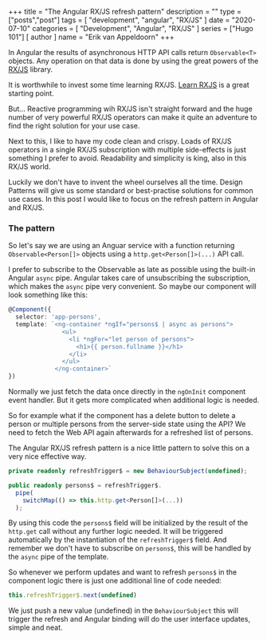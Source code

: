 +++
title = "The Angular RX/JS refresh pattern"
description = ""
type = ["posts","post"]
tags = [
    "development",
    "angular",
    "RX/JS"
]
date = "2020-07-10"
categories = [
    "Development",
    "Angular",
    "RX/JS"
]
series = ["Hugo 101"]
[ author ]
  name = "Erik van Appeldoorn"
+++
 
In Angular the results of asynchronous HTTP API calls return `Observable<T>` objects. Any operation on that data is done by using the great powers of the [RX/JS](https://github.com/ReactiveX/rxjs) library.    

It is worthwhile to invest some time learning RX/JS. 
[Learn RXJS](https://www.learnrxjs.io) is a great starting point. 

But... Reactive programming wih RX/JS isn't straight forward and the huge number of very powerful RX/JS operators can make it quite an adventure to find the right solution for your use case.

Next to this, I like to have my code clean and crispy. Loads of RX/JS operators in a single RX/JS subscription with multiple side-effects is just something I prefer to avoid. Readability and simplicity is king, also in this RX/JS world.

Luckily we don't have to invent the wheel ourselves all the time. Design Patterns will give us some standard or best-practise solutions for common use cases. In this post I would like to focus on the refresh pattern in Angular and RX/JS.

### The pattern

So let's say we are using an Anguar service with a function returning `Observable<Person[]>` objects using a `http.get<Person[]>(...)` API call. 

I prefer to subscribe to the Observable as late as possible using the built-in Angular `async` pipe. Angular takes care of unsubscribing the subscription, which makes the `async` pipe very convenient. So maybe our component will look something like this:

``` TypeScript
@Component({
  selector: 'app-persons',
  template: `<ng-container *ngIf="persons$ | async as persons">
               <ul>
                 <li *ngFor="let person of persons">
                   <h1>{{ person.fullname }}</h1>
                 </li> 
               </ul> 
             </ng-container>`
})   
```
Normally we just fetch the data once directly in the `ngOnInit` component event handler. But it gets more complicated when additional logic is needed. 

So for example what if the component has a delete button to delete a person or multiple persons from the server-side state using the API? We need to fetch the Web API again afterwards for a refreshed list of persons. 

The Angular RX/JS refresh pattern is a nice little pattern to solve this on a very nice effective way.

``` TypeScript
private readonly refreshTrigger$ = new BehaviourSubject(undefined);

public readonly persons$ = refreshTrigger$.
  pipe(
    switchMap(() => this.http.get<Person[]>(...))
  );
```
By using this code the `persons$` field will be initialized by the result of the `http.get` call without any further logic needed. It will be triggered automatically by the instantiation of the `refreshTrigger$` field. And remember we don't have to subscribe on `persons$`, this will be handled by the `async` pipe of the template. 

So whenever we perform updates and want to refresh `persons$` in the component logic there is just one additional line of code needed:

``` TypeScript
this.refreshTrigger$.next(undefined)
```
We just push a new value (undefined) in the `BehaviourSubject` this will trigger the refresh and Angular binding will do the user interface updates, simple and neat.